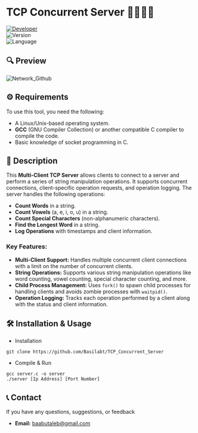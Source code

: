# TCP Concurrent Server 👩‍👩‍👦‍👦

[![Developer](https://img.shields.io/badge/Developer-Basilabt-crimson)](https://github.com/Basilabt)  
![Version](https://img.shields.io/badge/version-1.0-brightgreen)  
![Language](https://img.shields.io/badge/language-C-blue)


## 🔍 Preview
![Network_Github](https://github.com/user-attachments/assets/207f0cab-c5bf-47c4-b701-d256df9284b3)


## ⚙️ Requirements
To use this tool, you need the following:
- A Linux/Unix-based operating system.
- **GCC** (GNU Compiler Collection) or another compatible C compiler to compile the code.
- Basic knowledge of socket programming in C.

## 📝 Description
This **Multi-Client TCP Server** allows clients to connect to a server and perform a series of string manipulation operations. It supports concurrent connections, client-specific operation requests, and operation logging. The server handles the following operations:
- **Count Words** in a string.
- **Count Vowels** (a, e, i, o, u) in a string.
- **Count Special Characters** (non-alphanumeric characters).
- **Find the Longest Word** in a string.
- **Log Operations** with timestamps and client information.

### Key Features:
- **Multi-Client Support:** Handles multiple concurrent client connections with a limit on the number of concurrent clients.
- **String Operations:** Supports various string manipulation operations like word counting, vowel counting, special character counting, and more.
- **Child Process Management:** Uses `fork()` to spawn child processes for handling clients and avoids zombie processes with `waitpid()`.
- **Operation Logging:** Tracks each operation performed by a client along with the status and client information.

## 🛠 Installation & Usage

- Installation
```
git clone https://github.com/Basilabt/TCP_Concurrent_Server
```

 - Compile & Run 
```
gcc server.c -o server 
./server [Ip Address] [Port Number]
```


## 📞 Contact
If you have any questions, suggestions, or feedback

- **Email:** [baabutaleb@gmail.com](mailto:baabutaleb@gmail.com)
